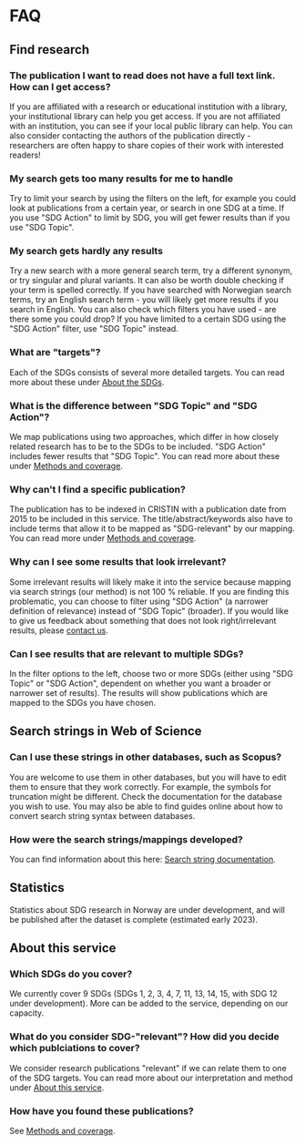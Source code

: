 # FAQ

## Find research

### The publication I want to read does not have a full text link. How can I get access?
If you are affiliated with a research or educational institution with a library, your institutional library can help you get access. If you are not affiliated with an institution, you can see if your local public library can help. You can also consider contacting the authors of the publication directly - researchers are often happy to share copies of their work with interested readers! 

### My search gets too many results for me to handle
Try to limit your search by using the filters on the left, for example you could look at publications from a certain year, or search in one SDG at a time. If you use "SDG Action" to limit by SDG, you will get fewer results than if you use "SDG Topic". 

### My search gets hardly any results
Try a new search with a more general search term, try a different synonym, or try singular and plural variants. It can also be worth double checking if your term is spelled correctly. If you have searched with Norwegian search terms, try an English search term - you will likely get more results if you search in English. You can also check which filters you have used - are there some you could drop? If you have limited to a certain SDG using the "SDG Action" filter, use "SDG Topic" instead. 

### What are "targets"?
Each of the SDGs consists of several more detailed targets. You can read more about these under [About the SDGs](/om/om-baerekraftsmalene). 

### What is the difference between "SDG Topic" and "SDG Action"?
We map publications using two approaches, which differ in how closely related research has to be to the SDGs to be included. "SDG Action" includes fewer results that "SDG Topic". You can read more about these under [Methods and coverage](/om/om-tjenesten).

### Why can't I find a specific publication?
The publication has to be indexed in CRISTIN with a publication date from 2015 to be included in this service. The title/abstract/keywords also have to include terms that allow it to be mapped as "SDG-relevant" by our mapping. You can read more under [Methods and coverage](/om/om-tjenesten).

### Why can I see some results that look irrelevant?
Some irrelevant results will likely make it into the service because mapping via search strings (our method) is not 100 % reliable. If you are finding this problematic, you can choose to filter using "SDG Action" (a narrower definition of relevance) instead of "SDG Topic" (broader). If you would like to give us feedback about something that does not look right/irrelevant results, please [contact us](/om/kontakt).

### Can I see results that are relevant to multiple SDGs?
In the filter options to the left, choose two or more SDGs (either using "SDG Topic" or "SDG Action", dependent on whether you want a broader or narrower set of results). The results will show publications which are mapped to the SDGs you have chosen. 


## Search strings in Web of Science

### Can I use these strings in other databases, such as Scopus?
You are welcome to use them in other databases, but you will have to edit them to ensure that they work correctly. For example, the symbols for truncation might be different. Check the documentation for the database you wish to use. You may also be able to find guides online about how to convert search string syntax between databases. 

### How were the search strings/mappings developed?
You can find information about this here: [Search string documentation](/om/sokestreng/wos/introduksjon).


## Statistics

Statistics about SDG research in Norway are under development, and will be published after the dataset is complete (estimated early 2023). 


## About this service

### Which SDGs do you cover?
We currently cover 9 SDGs (SDGs 1, 2, 3, 4, 7, 11, 13, 14, 15, with SDG 12 under development). More can be added to the service, depending on our capacity. 

### What do you consider SDG-"relevant"? How did you decide which publciations to cover?
We consider research publications "relevant" if we can relate them to one of the SDG targets. You can read more about our interpretation and method under [About this service](/om/om-tjenesten).

### How have you found these publications? 
See [Methods and coverage](/om/om-tjenesten).
